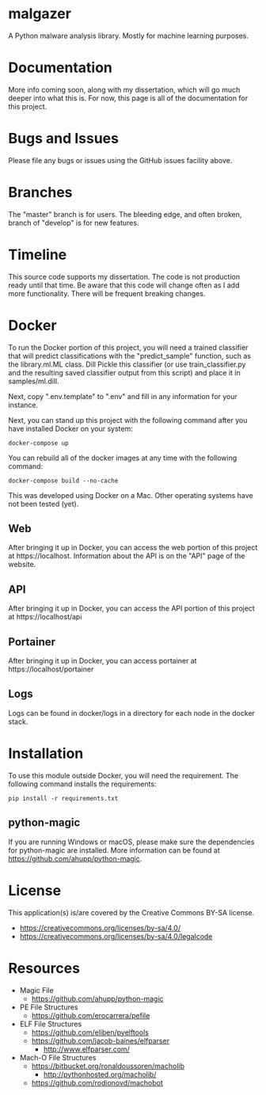 # malgazer

A Python malware analysis library.  Mostly for machine learning purposes.

# Documentation

More info coming soon, along with my dissertation, which will go much deeper into what this is.
For now, this page is all of the documentation for this project.

# Bugs and Issues

Please file any bugs or issues using the GitHub issues facility above.

# Branches

The "master" branch is for users.  The bleeding edge, and often broken, branch of "develop" is for new features.

# Timeline

This source code supports my dissertation.  The code is not production ready until that time.
Be aware that this code will change often as I add more functionality.  There will be frequent breaking changes.

# Docker

To run the Docker portion of this project, you will need a trained classifier that will predict classifications
with the "predict_sample" function, such as the library.ml.ML class.  Dill Pickle this classifier
(or use train_classifier.py and the resulting saved classifier output from this script)
and place it in samples/ml.dill.

Next, copy ".env.template" to ".env" and fill in any information for your instance.

Next, you can stand up this project with the following command
after you have installed Docker on your system:

```
docker-compose up
```

You can rebuild all of the docker images at any time with the following command:

```
docker-compose build --no-cache
```

This was developed using Docker on a Mac.  Other operating systems have not been tested (yet).

## Web

After bringing it up in Docker, you can access the web portion of this project at https://localhost.
Information about the API is on the "API" page of the website.

## API

After bringing it up in Docker, you can access the API portion of this project at https://localhost/api

## Portainer

After bringing it up in Docker, you can access portainer at https://localhost/portainer

## Logs

Logs can be found in docker/logs in a directory for each node in the docker stack.

# Installation

To use this module outside Docker, you will need the requirement.  The following command installs the requirements:

```
pip install -r requirements.txt
```

## python-magic

If you are running Windows or macOS, please make sure the dependencies for 
python-magic are installed.  More information can be found 
at https://github.com/ahupp/python-magic.

# License
This application(s) is/are covered by the Creative Commons BY-SA license.

- https://creativecommons.org/licenses/by-sa/4.0/
- https://creativecommons.org/licenses/by-sa/4.0/legalcode

# Resources

- Magic File
  - https://github.com/ahupp/python-magic
- PE File Structures
  - https://github.com/erocarrera/pefile
- ELF File Structures
  - https://github.com/eliben/pyelftools
  - https://github.com/jacob-baines/elfparser
    - http://www.elfparser.com/
- Mach-O File Structures
  - https://bitbucket.org/ronaldoussoren/macholib
    - http://pythonhosted.org/macholib/
  - https://github.com/rodionovd/machobot
